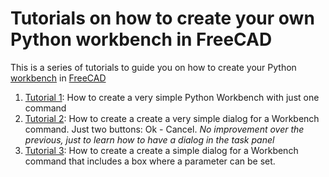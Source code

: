 # Tutorials on how to create your own Python workbench in FreeCAD

This is a series of tutorials to guide you on how to create your Python [workbench](https://www.freecadweb.org/wiki/Workbenches) in [FreeCAD](https://www.freecadweb.org)

1. [Tutorial 1](./tut_fwb_1.md): How to create a very simple Python Workbench with just one command
1. [Tutorial 2](./tut_fwb_2.md): How to create a create a very simple dialog for a Workbench command. Just two buttons: Ok - Cancel. *No improvement over the previous, just to learn how to have a dialog in the task panel*
1. [Tutorial 3](./tut_fwb_3.md): How to create a create a simple dialog for a Workbench command that includes a box where a parameter can be set.

